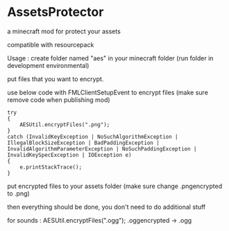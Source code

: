 # AssetsProtector
 a minecraft mod for protect your assets

compatible with resourcepack

Usage :
create folder named "aes" in your minecraft folder (run folder in development environmental)

put files that you want to encrypt.

use below code with FMLClientSetupEvent to encrypt files (make sure remove code when publishing mod)

```
try
{
    AESUtil.encryptFiles(".png");
}
catch (InvalidKeyException | NoSuchAlgorithmException | IllegalBlockSizeException | BadPaddingException | InvalidAlgorithmParameterException | NoSuchPaddingException | InvalidKeySpecException | IOException e) 
{
    e.printStackTrace();
}
```

put encrypted files to your assets folder (make sure change .pngencrypted to .png)

then everything should be done, you don't need to do additional stuff

for sounds :
AESUtil.encryptFiles(".ogg");
.oggencrypted -> .ogg
